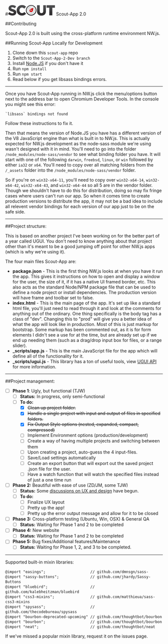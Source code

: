 #![Scout-App Logo](_img/scout-wordmark-tiny.png "Scout-App Logo") Scout-App 2.0

##Contributing

Scout-App 2.0 is built using the cross-platform runtime environment NW.js.


##Running Scout-App Locally for Development

1. Clone down this `scout-app` repo
2. Switch to the `Scout-App-2-Dev branch`
3. Install [Node.JS](http://nodejs.org) if you don't have it
4. Run `npm install`
5. Run `npm start`
6. Read below if you get libsass bindings errors.

* * *

Once you have Scout-App running in NW.js click the menu/options button next to the address bar to open Chromium Developer Tools. In the console you might see this error:

    `libsass` bindings not found

Follow these instructions to fix it.

Then that means the version of Node.JS you have has a different version of the V8 JavaScript engine than what is built in to NW.js. This is actually expected for NW.js development as the node-sass module we're using wasn't designed with it in mind. You'll need to go into the folder `/node_modules/node-sass/vendor` to see what binding folder you have. It will start with one of the following `darwin`, `freebsd`, `linux`, or `win` followed by either `ia32` or `x64`. You'll need to copy over all matching folders from the `/_assets` folder into the `/node_modules/node-sass/vendor` folder.

So if you're on `win32-x64-11`, you'll need to copy over `win32-x64-14`, `win32-x64-42`, `win32-x64-43`, and `win32-x64-44` so all 5 are in the vendor folder. Though we shouldn't have to do this for distribution, doing so may fix fringe cases where users can't run our app. So when it comes time to create production versions to distribute the app, it may not be a bad idea to include all relevent vendor bindings for each version of our app just to be on the safe side.

* * *

##Project structure:

This is based on another project I've been working on for the better part of a year called UGUI. You don't need to know anything about that project other than it's meant to be a good jumping off point for other NW.js apps (which is why we're using it).

The four main files Scout-App are:

* **package.json** - This is the first thing NW.js looks at when you have it run the app. This gives it instructions on how to open and display a window for the user, the size of it, if it has a native UI framed border, etc. This also acts as the standard Node/NPM package file that can be used to define a node project or install dependencies. The production version will have frame and toolbar set to false.
* **index.html** - This is the main page of the app. It's set up like a standard html file, you'll just need to read through it and look at the comments for anything out of the ordinary. One thing specifically is the body tag has a class of "dev". Changing this to "prod" will give you a better idea of what the app will look like in production. Most of this is just markup for bootstrap. Some markup has been commented out, as it is for form elements I didn't see a use for at the time, but are already set up if we end up needing them (such as a drag/drop input box for files, or a range slider).
* **_scripts/app.js** - This is the main JavaScript file for the app which will define all of the functionality for it.
* **_scripts/ugui.js** - This library has a ton of useful tools, view [UGUI API](http://ugui.io/api) for more information.

* * *

##Project management:

* [ ] **Phase 1**: Ugly, but functional (TJW)
  * [ ] **Status:** In progress, only semi-functional
  * [ ] **To do:**
    * [x] ~~Clean up project folder.~~
    * [x] ~~Handle a single project with input and output of files in specified folders.~~
    * [x] ~~Fix Output Style options (nested, expanded, compact, compressed)~~
    * [ ] Implement Environment options (production/development)
    * [ ] Create a way of having multiple projects and switching between them
    * [ ] Upon creating a project, auto-guess the 4 input-files.
    * [ ] Save/Load settings automatically
    * [ ] Create an export button that will export out the saved project .json file for the user.
    * [ ] Have a watch function that will watch the specified files instead of just a one time run
* [ ] **Phase 2:** Beautiful with ease of use (ZD/JM, some TJW)
  * [ ] **Status:** Some [discussions on UX and design](https://github.com/mhs/scout-app/issues/186) have begun.
  * [ ] **To do:**
    * [ ] Finalize UX layout
    * [ ] Pretty up the app!
    * [ ] Pretty up the error output message and allow for it to be closed
* [ ] **Phase 3:** Cross-platform testing (Ubuntu, Win, OSX) & General QA
  * [ ] **Status:** Waiting for Phase 1 and 2 to be completed
* [ ] **Phase 4:** New website
  * [ ] **Status:** Waiting for Phase 1 and 2 to be completed
* [ ] **Phase 5:** Bug fixes/Additional features/Maintenance
  * [ ] **Status:** Waiting for Phase 1, 2, and 3 to be completed.

* * *

Supported built-in mixin libraries:

```
@import "easings";                    // github.com/dmnsgn/sass-
@import "sassy-buttons";              // github.com/jhardy/Sassy-Buttons
@import "bluebird";                   // github.com/kalebheitzman/bluebird
@import "css3-mixins";                // github.com/matthieua/sass-css3-mixins
@import "spysass";                    // github.com/thecodebureau/spysass
@import "bourbon-deprecated-upcoming" // github.com/thoughtbot/bourbon
@import "bourbon";                    // github.com/thoughtbot/bourbon
@import "neat";                       // github.com/thoughtbot/neat
```

If we've missed a popular mixin library, request it on the issues page.
